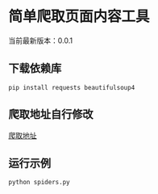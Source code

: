 简单爬取页面内容工具
===============
当前最新版本：0.0.1

## 下载依赖库
```ssh
pip install requests beautifulsoup4
````

## 爬取地址自行修改
[爬取地址](https://github.com/opendidi/spiders/blob/main/spiders.py#L83)

## 运行示例
```python
python spiders.py
```
